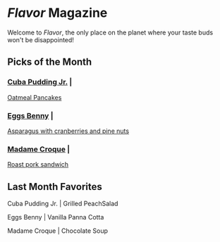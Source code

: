 # _Flavor_ Magazine

Welcome to _Flavor_, the only place on the planet where your taste buds won't be disappointed!



## Picks of the Month

### [Cuba Pudding Jr.](writer/cuba-pudding-jr.md) | 

[Oatmeal Pancakes](recipe/feb/oatmeal-pancakes.md)

### [Eggs Benny](writer/eggs-benny.md) | 

[Asparagus with cranberries and pine nuts](recipe/feb/asparagus-cranberries.md)

### [Madame Croque](writer/madame-croque.md) | 

[Roast pork sandwich](recipe/feb/roast-pork.md)

## Last Month Favorites

Cuba Pudding Jr. |  Grilled PeachSalad

Eggs Benny | Vanilla Panna Cotta

Madame Croque | Chocolate Soup
